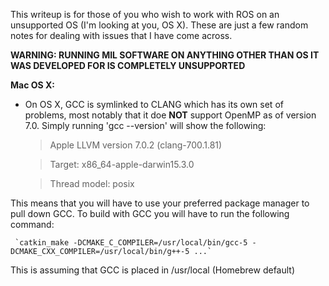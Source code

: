This writeup is for those of you who wish to work with ROS on an unsupported OS (I'm looking at you, OS X). These are just a few random notes for dealing with issues that I have come across. 

__WARNING: RUNNING MIL SOFTWARE ON ANYTHING OTHER THAN OS IT WAS DEVELOPED FOR IS COMPLETELY UNSUPPORTED__


__Mac OS X:__
* On OS X, GCC is symlinked to CLANG which has its own set of problems, most notably that it doe __NOT__ support OpenMP as of version 7.0. Simply running 'gcc --version' will show the following:

     >Apple LLVM version 7.0.2 (clang-700.1.81)

     >Target: x86_64-apple-darwin15.3.0

     >Thread model: posix

 This means that you will have to use your preferred package manager to pull down GCC. To build with GCC you will have to run the following command:
     
     `catkin_make -DCMAKE_C_COMPILER=/usr/local/bin/gcc-5 -DCMAKE_CXX_COMPILER=/usr/local/bin/g++-5 ...`

This is assuming that GCC is placed in /usr/local (Homebrew default)